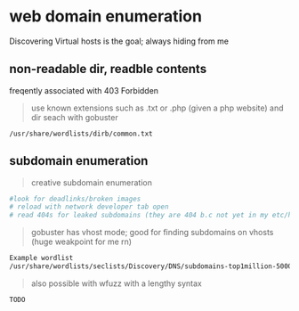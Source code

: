 # web domain enumeration

Discovering Virtual hosts is the goal; always hiding from me


## non-readable dir, readble contents
freqently associated with 403 Forbidden

> use known extensions such as .txt or .php (given a php website) and dir seach with gobuster
```
/usr/share/wordlists/dirb/common.txt 
```


## subdomain enumeration

> creative subdomain enumeration
```sh
#look for deadlinks/broken images
# reload with network developer tab open
# read 404s for leaked subdomains (they are 404 b.c not yet in my etc/hosts)
```

> gobuster has vhost mode; good for finding subdomains on vhosts (huge weakpoint for me rn)
```sh
Example wordlist
/usr/share/wordlists/seclists/Discovery/DNS/subdomains-top1million-5000.txt 
```

> also possible with wfuzz with a lengthy syntax
```sh
TODO
```


